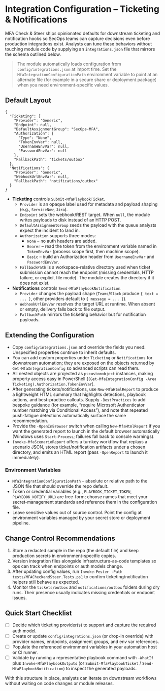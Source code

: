 # Integration Configuration – Ticketing & Notifications

MFA Check & Steer ships opinionated defaults for downstream ticketing and notification hooks so SecOps teams can capture decisions even before production integrations exist. Analysts can tune these behaviors without touching module code by supplying an `integrations.json` file that mirrors the schema outlined below.

> The module automatically loads configuration from `config/integrations.json` at import time. Set the `MfaIntegrationConfigurationPath` environment variable to point at an alternate file (for example in a secure share or deployment package) when you need environment-specific values.

## Default Layout

```jsonc
{
  "Ticketing": {
    "Provider": "Generic",
    "Endpoint": null,
    "DefaultAssignmentGroup": "SecOps-MFA",
    "Authorization": {
      "Type": "None",
      "TokenEnvVar": null,
      "UsernameEnvVar": null,
      "PasswordEnvVar": null
    },
    "FallbackPath": "tickets/outbox"
  },
  "Notifications": {
    "Provider": "Generic",
    "WebhookUrlEnvVar": null,
    "FallbackPath": "notifications/outbox"
  }
}
```

- **Ticketing** controls `Submit-MfaPlaybookTicket`.
  - `Provider` is an opaque label used for metadata and payload shaping (e.g., `ServiceNow`, `Jira`).
  - `Endpoint` sets the webhook/REST target. When `null`, the module writes payloads to disk instead of an HTTP POST.
  - `DefaultAssignmentGroup` seeds the payload with the queue analysts expect the incident to land in.
  - `Authorization` supports three modes:
    - `None` – no auth headers are added.
    - `Bearer` – read the token from the environment variable named in `TokenEnvVar` (process scope first, then machine scope).
    - `Basic` – build an Authorization header from `UsernameEnvVar` and `PasswordEnvVar`.
  - `FallbackPath` is a workspace-relative directory used when ticket submission cannot reach the endpoint (missing credentials, HTTP failure, or explicit file mode). The module creates the directory if it does not exist.
- **Notifications** controls `Send-MfaPlaybookNotification`.
  - `Provider` changes the payload shape (`Teams`/`Slack` produce `{ text = ... }`, other providers default to `{ message = ... }`).
  - `WebhookUrlEnvVar` resolves the target URL at runtime. When absent or empty, delivery falls back to file output.
  - `FallbackPath` mirrors the ticketing behavior but for notification payloads.

## Extending the Configuration

- Copy `config/integrations.json` and override the fields you need. Unspecified properties continue to inherit defaults.
- You can add custom properties under `Ticketing` or `Notifications` for downstream automation; they are exposed on the objects returned by `Get-MfaIntegrationConfig` so advanced scripts can read them.
- All nested objects are projected as `pscustomobject` instances, making property access easy in PowerShell (`(Get-MfaIntegrationConfig -Area Ticketing).Authorization.TokenEnvVar`).
- After generating tickets/notifications, use `New-MfaHtmlReport` to produce a lightweight HTML summary that highlights detections, playbook actions, and best-practice callouts. Supply `-BestPractices` to add bespoke guidance (for example, “require Microsoft Authenticator number matching via Conditional Access”), and note that repeated push-fatigue detections automatically surface the same recommendation.
- Provide the `-OpenInBrowser` switch when calling `New-MfaHtmlReport` if you want the generated report to launch in the default browser automatically (Windows uses `Start-Process`; failures fall back to console warnings).
- `Invoke-MfaScenarioReport` offers a turnkey workflow that replays a scenario JSON, stores ticket/notification artifacts under a chosen directory, and emits an HTML report (pass `-OpenReport` to launch it immediately).

### Environment Variables

- `MfaIntegrationConfigurationPath` – absolute or relative path to the JSON file that should override the repo default.
- Token or credential variables (e.g., `PLAYBOOK_TICKET_TOKEN`, `PLAYBOOK_NOTIFY_URL`) are free-form; choose names that meet your secret-management standards and reference them in the configuration file.
- Leave sensitive values out of source control. Point the config at environment variables managed by your secret store or deployment pipeline.

## Change Control Recommendations

1. Store a redacted sample in the repo (the default file) and keep production secrets in environment-specific copies.
2. Version integration files alongside infrastructure-as-code templates so ops can track when endpoints or auth models change.
3. After updating config values, run `Invoke-Pester -Path tests/MFACheckandSteer.Tests.ps1` to confirm ticketing/notification helpers still behave as expected.
4. Monitor the `tickets/outbox` and `notifications/outbox` folders during dry runs. Their presence usually indicates missing credentials or endpoint issues.

## Quick Start Checklist

- [ ] Decide which ticketing provider(s) to support and capture the required auth model.
- [ ] Create or update `config/integrations.json` (or drop-in override) with provider names, endpoints, assignment groups, and env var references.
- [ ] Populate the referenced environment variables in your automation host or CI runner.
- [ ] Validate by running a representative playbook command with `-WhatIf` plus `Invoke-MfaPlaybookOutputs` (or `Submit-MfaPlaybookTicket` / `Send-MfaPlaybookNotification`) to inspect the generated payloads.

With this structure in place, analysts can iterate on downstream workflows without waiting on code changes or module releases.
